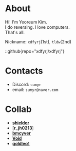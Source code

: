 # About

Hi! I'm Yeoreum Kim.   
I do reversing. I love computers.   
That's all.

Nickname: `xdfyrj`(1st), `tldw`(2nd)

::github{repo="xdfyrj/xdfyrj"}

# Contacts

- Discord: `sumyr`
- email: `sumyr@naver.com`

# Collab

- [**shielder**](https://shielder.tistory.com/)
- [**r_jh0213**]
- [**bmcyver**](https://blog.bmcyver.dev)
- [**Void**](https://pdw0412.tistory.com/)
- [**goldleo1**](https://goldleo1.github.io/)

